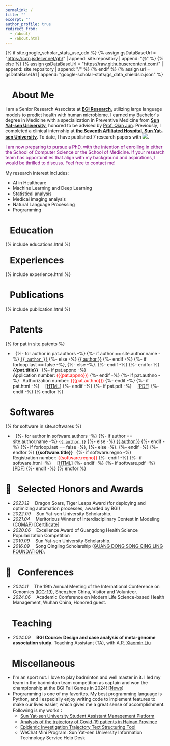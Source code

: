 ```yaml
---
permalink: /
title: ""
excerpt: ""
author_profile: true
redirect_from: 
  - /about/
  - /about.html
---
```


{% if site.google_scholar_stats_use_cdn %}
{% assign gsDataBaseUrl = "https://cdn.jsdelivr.net/gh/" | append: site.repository | append: "@" %}
{% else %}
{% assign gsDataBaseUrl = "https://raw.githubusercontent.com/" | append: site.repository | append: "/" %}
{% endif %}
{% assign url = gsDataBaseUrl | append: "google-scholar-stats/gs_data_shieldsio.json" %}

<span class='anchor' id='about-me'></span>

# <i class="fa fa-id-card" aria-hidden="true"></i>&ensp; About Me
I am a Senior Research Associate at [**BGI Research**](https://en.genomics.cn/), utilizing large language models to predict health with human microbiome. I earned my Bachelor's degree in Medicine with a specialization in Preventive Medicine from [**Sun Yat-sen University**](https://www.sysu.edu.cn/sysuen/), honored to be advised by  [Prof. Qian Jun](https://phs.sysu.edu.cn/zh-hans/teacher/510). Previously, I completed a clinical internship at [**the Seventh Affiliated Hospital, Sun Yat-sen University**](https://www.sysush.com/en). To date, I have published 7 research papers with <a href='https://scholar.google.com/citations?user=jqslgHAAAAAJ'><img src="https://img.shields.io/endpoint?url={{ url | url_encode }}&logo=Google%20Scholar&labelColor=f6f6f6&color=9cf&style=flat&label=citations"></a>.

<span style="color: purple;">I am now preparing to pursue a PhD, with the intention of enrolling in either the School of Computer Science or the School of Medicine. If your research team has opportunities that align with my background and aspirations, I would be thrilled to discuss. Feel free to contact me!</span>

My research interest includes: 
- AI in Healthcare
- Machine Learning and Deep Learning
- Statistical analysis
- Medical imaging analysis
- Natural Language Processing
- Programming


<!-- # 🎓 Educations 
 -->
<span class='anchor' id='educations'></span>
# <i class="fa fa-graduation-cap" aria-hidden="true"></i>&ensp;Education
<div id="Education" class="bio" style="margin-bottom:-15px">
    {% include educations.html %}
</div>

<span class='anchor' id='experiences'></span>
# <i class="fa fa-tasks" aria-hidden="true"></i>&ensp;Experiences
{% include experience.html %}

<span class='anchor' id='publications'></span>
# <i class="fa fa-book" aria-hidden="true" ></i> &ensp;Publications 
{% include publication.html %}

<span class='anchor' id='patents'></span>
# <i class="fa fa-lock" aria-hidden="true" ></i> &ensp;Patents
{% for pat in site.patents %}
- &nbsp;
{%- for author in pat.authors -%}
{%- if author == site.author.name -%}
<a href="#" onclick="event.preventDefault()" style="white-space: nowrap;display: inline-block;">`{{ author }}`</a>
{%- else -%}
<a href="#" onclick="event.preventDefault()" style="white-space: nowrap;display: inline-block;">{{ author }}</a>
{%- endif -%}
{%- if forloop.last == false -%},&nbsp;{%- else -%}.&nbsp;{%- endif -%}
{%- endfor %}
**{{pat.title}}**&ensp;
{%- if pat.appno -%}
<br>Application number:&nbsp;<span style="color: red;">({{pat.appno}})</span>
{%- endif -%}
{%- if pat.authno -%}
&ensp;Authorization number:&nbsp;<span style="color: red;">({{pat.authno}})</span>
{%- endif -%}
{%- if pat.html -%}
&emsp;[[HTML]]({{pat.html}})
{%- endif -%}
{%- if pat.pdf -%}
&emsp;[[PDF]]({{pat.pdf}})
{%- endif -%}
{% endfor %}

<span class='anchor' id='softwares'></span>
# <i class="fa fa-cogs" aria-hidden="true" ></i>&ensp;Softwares
{% for software in site.softwares %}
- &nbsp;
{%- for author in software.authors -%}
{%- if author == site.author.name -%}
<a href="#" onclick="event.preventDefault()" style="white-space: nowrap;display: inline-block;">`{{ author }}`</a>
{%- else -%}
<a href="#" onclick="event.preventDefault()" style="white-space: nowrap;display: inline-block;">{{ author }}</a>
{%- endif -%}
{%- if forloop.last == false -%},&nbsp;{%- else -%}.&nbsp;{%- endif -%}
{%- endfor %}
**{{software.title}}**&ensp;
{%- if software.regno -%}
<br>Registration number:&nbsp;<span style="color: red;">{{software.regno}}</span>
{%- endif -%}
{%- if software.html -%}
&emsp;[[HTML]]({{software.html}})
{%- endif -%}
{%- if software.pdf -%}
&emsp;[[PDF]]({{software.pdf}})
{%- endif -%}
{% endfor %}

<span class='anchor' id='honors-and-awards'></span>
# 🏅&ensp; Selected Honors and Awards
- *2023.12* &emsp;Dragon Soars, Tiger Leaps Award (for deploying and optimizing automation processes, awarded by BGI)
- *2022.09* &emsp;Sun Yat-sen University Scholarship.
- *2021.04*  &emsp;Meritorious Winner of Interdisciplinary Contest In Modeling ([COMAP](https://www.comap.com/)) [[Certificate](pdf/2112179.pdf)]
- *2020.06* &emsp;Excellence Award of Guangdong Health Science Popularization Competition
- *2019.09* &emsp;Sun Yat-sen University Scholarship.
- *2016.09* &emsp;Song Qingling Scholarship ([GUANG DONG SONG QING LING FOUNDATION](http://www.gdsclf.org/)).

<span class='anchor' id='conferences'></span>
# 💬&ensp; Conferences
- *2024.11* &emsp;The 19th Annual Meeting of the International Conference on Genomics ([ICG-19](https://en.genomics.cn/en-news-278-7053.html)), Shenzhen China, Visitor and Volunteer.
- *2024.06* &emsp;Academic Conference on Modern Life Science-based Health Management, Wuhan China, Honored guest.

<span class='anchor' id='teaching'></span>
# <i class="fa fa-chalkboard-teacher"></i>&ensp; Teaching

- *2024.09* &emsp;**BGI Cource: Design and case analysis of meta-genome association study**. Teaching Assistant (TA), with A.R. [Xiaomin Liu](https://scholar.google.com/citations?user=rUwI1DkAAAAJ)

<span class='anchor' id='miscellaneous'></span>
# <i class="fa fa-heartbeat" aria-hidden="true" ></i>&ensp; Miscellaneous
- I'm an sport nut. I love to play badminton and well master in it. I led my team in the badminton team competition as captain and won the championship at the BGI Fall Games in 2024! [[News](https://mp.weixin.qq.com/s/tOfF7diNTUB2ARJZrjgszg)]
- Programming is one of my favorites. My best programming language is Python, and I especially enjoy writing code to implement features to make our lives easier, which gives me a great sense of accomplishment. Following is my works：
  - [Sun Yat-sen University Student Assistant Management Platform](https://sznc.home.ealeo.xyz:6443/admin)
  - [Analysis of the trajectory of Covid-19 patients in Hainan Province](http://covid-19.infdr.cn/analysis/)
  - [Epidemic Investigation Trajectory Text Structuring Tool](http://covid-19.infdr.cn/app/)
  - WeChat Mini Program: Sun Yat-sen University Information Technology Service Help Desk
  
